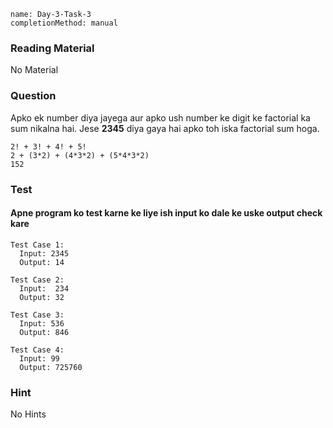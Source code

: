 ```ngMeta
name: Day-3-Task-3
completionMethod: manual
```

### Reading Material
No Material

### Question
Apko ek number diya jayega aur apko ush number ke digit ke factorial ka sum nikalna hai.
Jese **2345** diya gaya hai apko toh iska factorial sum hoga.

```
2! + 3! + 4! + 5!
2 + (3*2) + (4*3*2) + (5*4*3*2)
152
```

### Test
#### Apne program ko test karne ke liye ish input ko dale ke uske output check kare

```
Test Case 1:
  Input: 2345
  Output: 14
```

```
Test Case 2:
  Input:  234
  Output: 32
```

```
Test Case 3:
  Input: 536
  Output: 846
```

```
Test Case 4:
  Input: 99
  Output: 725760
```

### Hint
No Hints
